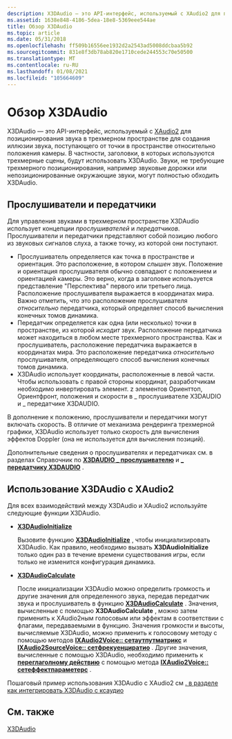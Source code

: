 ```yaml
---
description: X3DAudio — это API-интерфейс, используемый с XAudio2 для позиционирования звука в трехмерном пространстве для создания иллюзии звука, поступающего от точки в пространстве относительно положения камеры.
ms.assetid: 1638e848-4186-5dea-18e8-5369eee544ae
title: Обзор X3DAudio
ms.topic: article
ms.date: 05/31/2018
ms.openlocfilehash: ff509b16556ee1932d2a2543ad5008ddcbaa5b92
ms.sourcegitcommit: 831e8f3db78ab820e1710cede244553c70e50500
ms.translationtype: MT
ms.contentlocale: ru-RU
ms.lasthandoff: 01/08/2021
ms.locfileid: "105664609"
---
```

# <a name="x3daudio-overview"></a>Обзор X3DAudio

X3DAudio — это API-интерфейс, используемый с [XAudio2](programming-guide.md) для позиционирования звука в трехмерном пространстве для создания иллюзии звука, поступающего от точки в пространстве относительно положения камеры. В частности, заголовки, в которых используются трехмерные сцены, будут использовать X3DAudio. Звуки, не требующие трехмерного позиционирования, например звуковые дорожки или непозиционированные окружающие звуки, могут полностью обходить X3DAudio.

## <a name="listeners-and-emitters"></a>Прослушиватели и передатчики

Для управления звуками в трехмерном пространстве X3DAudio использует концепции *прослушивателей* и *передатчиков*. Прослушиватели и передатчики представляют собой позицию любого из звуковых сигналов слуха, а также точку, из которой они поступают.

-   Прослушиватель определяется как точка в пространстве и ориентация. Это расположение, в котором *слышен* звук. Положение и ориентация прослушивателя обычно совпадают с положением и ориентацией камеры. Это верно, когда в заголовке используется представление "Перспектива" первого или третьего лица. Расположение прослушивателя выражается в координатах мира. Важно отметить, что это расположение прослушивателя *относительно* передатчика, который определяет способ вычисления конечных томов динамика.
-   Передатчик определяется как одна (или несколько) точки в пространстве, из которой *исходит* звук. Расположение передатчика может находиться в любом месте трехмерного пространства. Как и прослушиватель, расположение передатчика выражается в координатах мира. Это расположение передатчика *относительно* прослушивателя, определяющего способ вычисления конечных томов динамика.
-   X3DAudio использует координаты, расположенные в левой части. Чтобы использовать с правой стороны координат, разработчикам необходимо инвертировать элемент. z элементов Ориенттоп, Ориентфронт, положения и скорости в \_ прослушивателе X3DAUDIO и \_ передатчике X3DAUDIO.

В дополнение к положению, прослушиватели и передатчики могут включать скорость. В отличие от механизма рендеринга трехмерной графики, X3DAudio использует только скорость для вычисления эффектов Doppler (она не используется для вычисления позиций).

Дополнительные сведения о прослушивателях и передатчиках см. в разделах Справочник по [**X3DAUDIO \_ прослушивателю**](/windows/desktop/api/x3daudio/ns-x3daudio-x3daudio_listener) и [**\_ передатчику X3DAUDIO**](/windows/desktop/api/x3daudio/ns-x3daudio-x3daudio_emitter) .

## <a name="using-x3daudio-with-xaudio2"></a>Использование X3DAudio с XAudio2

Для всех взаимодействий между X3DAudio и XAudio2 используйте следующие функции X3DAudio.

-   [**X3DAudioInitialize**](/windows/desktop/api/x3daudio/nf-x3daudio-x3daudioinitialize)

    Вызовите функцию [**X3DAudioInitialize**](/windows/desktop/api/x3daudio/nf-x3daudio-x3daudioinitialize) , чтобы инициализировать X3DAudio. Как правило, необходимо вызвать **X3DAudioInitialize** только один раз в течение времени существования игры, если только не изменится конфигурация динамика.

-   [**X3DAudioCalculate**](/windows/desktop/api/x3daudio/nf-x3daudio-x3daudiocalculate)

    После инициализации X3DAudio можно определить громкость и другие значения для определенного звука, передав передатчик звука и прослушиватель в функцию [**X3DAudioCalculate**](/windows/desktop/api/x3daudio/nf-x3daudio-x3daudiocalculate) . Значения, вычисленные с помощью **X3DAudioCalculate** , можно затем применить к XAudio2ным голосовым или эффектам в соответствии с флагами, передаваемыми в функцию. Значения громкости и высоты, вычисляемые X3DAudio, можно применить к голосовому методу с помощью методов [**IXAudio2Voice:: сетаутпутматрикс**](/windows/win32/api/xaudio2/nf-xaudio2-ixaudio2voice-setoutputmatrix) и [**IXAudio2SourceVoice:: сетфрекуенциратио**](/windows/win32/api/xaudio2/nf-xaudio2-ixaudio2sourcevoice-setfrequencyratio) . Другие значения, вычисленные с помощью X3DAudio, необходимо применить к [**переглаголному действию**](/windows/desktop/api/xaudio2fx/nf-xaudio2fx-xaudio2createreverb) с помощью метода [**IXAudio2Voice:: сетеффектпараметерс**](/windows/win32/api/xaudio2/nf-xaudio2-ixaudio2voice-seteffectparameters) .

Пошаговый пример использования X3DAudio с XAudio2 см [. в разделе как интегрировать X3DAudio с ксаудио](how-to--integrate-x3daudio-with-xaudio2.md)

## <a name="related-topics"></a>См. также

<dl> <dt>

[X3DAudio](x3daudio.md)
</dt> </dl>

 

 
